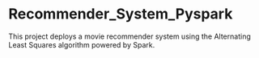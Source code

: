 # Recommender_System_Pyspark
This project deploys a movie recommender system using the Alternating Least Squares algorithm powered by Spark.
